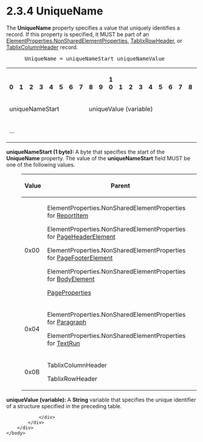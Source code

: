 <html dir="LTR" xmlns:mshelp="http://msdn.microsoft.com/mshelp" xmlns:ddue="http://ddue.schemas.microsoft.com/authoring/2003/5" xmlns:xlink="http://www.w3.org/1999/xlink" xmlns:tool="http://www.microsoft.com/tooltip">
    <head>
        <meta http-equiv="Content-Type" content="text/html; CHARSET=utf-8"></meta>
        <meta name="save" content="history"></meta>
        <title>2.3.4 UniqueName</title>
        <xml>
            <mshelp:toctitle title="2.3.4 UniqueName"></mshelp:toctitle>
            <mshelp:rltitle title="[MS-RPL]: UniqueName"></mshelp:rltitle>
            <mshelp:keyword index="A" term="b754f19b-363f-4318-9d61-6daef05397ea"></mshelp:keyword>
            <mshelp:attr name="DCSext.ContentType" value="open specification"></mshelp:attr>
            <mshelp:attr name="AssetID" value="b754f19b-363f-4318-9d61-6daef05397ea"></mshelp:attr>
            <mshelp:attr name="TopicType" value="kbRef"></mshelp:attr>
            <mshelp:attr name="DCSext.Title" value="[MS-RPL]: UniqueName" />
        </xml>
    </head>
    <body>
        <div id="header">
            <h1 class="heading">2.3.4 UniqueName</h1>
        </div>
        <div id="mainSection">
            <div id="mainBody">
                <div id="allHistory" class="saveHistory"></div>
                <div id="sectionSection0" class="section" name="collapseableSection">
                    

<p>The <b>UniqueName</b> property specifies a value that
uniquely identifies a record. If this property is specified, it MUST be part of
an <a href="1b1b7882-84bb-47d4-a3d2-b020b8d23d7a.md">ElementProperties.NonSharedElementProperties</a>,
<a href="0d5c4157-00d0-4268-854f-f274a9d102fb.md">TablixRowHeader</a>, or <a href="968a6852-ede1-4bf1-8006-1dab2aea178b.md">TablixColumnHeader</a>
record.           </p>

<dl>
<dd>
<div><pre> UniqueName = uniqueNameStart uniqueNameValue
</pre></div>
</dd></dl>

<table>
 <tr>
  <th><p><br>0</p></th>
  <th><p><br>1</p></th>
  <th><p><br>2</p></th>
  <th><p><br>3</p></th>
  <th><p><br>4</p></th>
  <th><p><br>5</p></th>
  <th><p><br>6</p></th>
  <th><p><br>7</p></th>
  <th><p><br>8</p></th>
  <th><p><br>9</p></th>
  <th><p>1<br>0</p></th>
  <th><p><br>1</p></th>
  <th><p><br>2</p></th>
  <th><p><br>3</p></th>
  <th><p><br>4</p></th>
  <th><p><br>5</p></th>
  <th><p><br>6</p></th>
  <th><p><br>7</p></th>
  <th><p><br>8</p></th>
  <th><p><br>9</p></th>
  <th><p>2<br>0</p></th>
  <th><p><br>1</p></th>
  <th><p><br>2</p></th>
  <th><p><br>3</p></th>
  <th><p><br>4</p></th>
  <th><p><br>5</p></th>
  <th><p><br>6</p></th>
  <th><p><br>7</p></th>
  <th><p><br>8</p></th>
  <th><p><br>9</p></th>
  <th><p>3<br>0</p></th>
  <th><p><br>1</p></th>
 </tr>
 <tr>
  <td colspan="8">
  <p>uniqueNameStart</p>
  </td>
  <td colspan="24">
  <p>uniqueValue
  (variable)</p>
  </td>
 </tr>
 <tr>
  <td colspan="32">
  <p>...</p>
  </td>
 </tr>
</table>

<p><b>uniqueNameStart (1 byte): </b>A byte that
specifies the start of the <b>UniqueName</b> property. The value of the <b>uniqueNameStart</b>
field MUST be one of the following values.</p>

<dl>
<dd>
<table>
 <thead>
  <tr>
   <th>
   <p>Value</p>
   </th>
   <th>
   <p>Parent</p>
   </th>
  </tr>
 </thead>
 <tr>
  <td>
  <p>0x00</p>
  </td>
  <td>
  <p>ElementProperties.NonSharedElementProperties for <a href="422387f7-880f-4d86-9e88-2a5d2e8f191e.md">ReportItem</a></p>
  <p>ElementProperties.NonSharedElementProperties for <a href="42322dd8-21a8-4c45-9567-393dfa424736.md">PageHeaderElement</a></p>
  <p>ElementProperties.NonSharedElementProperties for <a href="c6b17d7f-d30f-475d-9839-ff97d9d7d69a.md">PageFooterElement</a></p>
  <p>ElementProperties.NonSharedElementProperties for <a href="fd0b6a17-7759-4674-aa84-bec51908f314.md">BodyElement</a> </p>
  <p><a href="0b56e16b-0d77-4cad-83a4-1ba0c046a35c.md">PageProperties</a></p>
  </td>
 </tr>
 <tr>
  <td>
  <p>0x04</p>
  </td>
  <td>
  <p>ElementProperties.NonSharedElementProperties for <a href="3024abc3-23db-494b-a63a-6bd565e4500b.md">Paragraph</a></p>
  <p>ElementProperties.NonSharedElementProperties for <a href="d27cece2-1118-4553-9c3d-2b46180055ec.md">TextRun</a></p>
  </td>
 </tr>
 <tr>
  <td>
  <p>0x0B</p>
  </td>
  <td>
  <p>TablixColumnHeader</p>
  <p>TablixRowHeader</p>
  </td>
 </tr>
</table>
</dd></dl>

<p><b>uniqueValue (variable): </b>A <b>String</b>
variable that specifies the unique identifier of a structure specified in the
preceding table.</p>


                </div>
            </div>
        </div>
    </body>
</html>